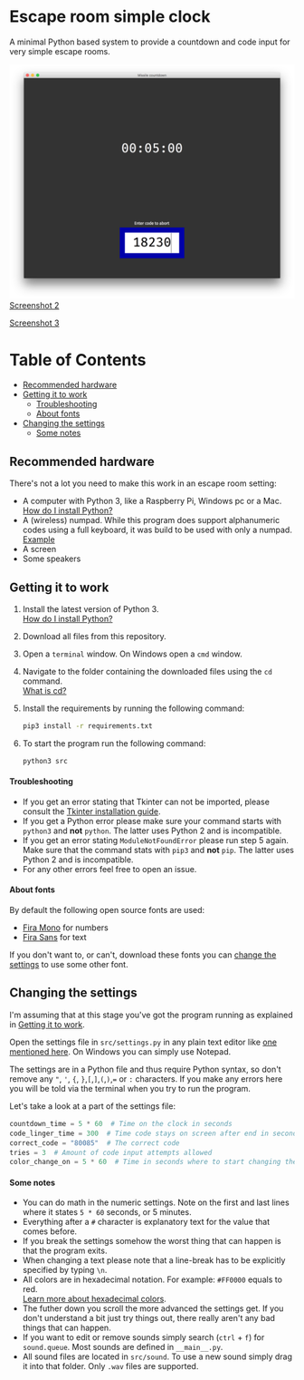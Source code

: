 # Escape room simple clock
A minimal Python based system to provide a countdown and code input for very simple escape rooms.

![A screenshot of the program](documentation/screenshot_normal.png)[Screenshot 2](documentation/screenshot_wrong.png) 

[Screenshot 3](documentation/screenshot_success.png) 



# Table of Contents

- [Recommended hardware](#recommended-hardware)
- [Getting it to work](#getting-it-to-work)
  - [Troubleshooting](#troubleshooting)
  - [About fonts](#about-fonts)
- [Changing the settings](#changing-the-settings)
  - [Some notes](#some-notes)





## Recommended hardware

There's not a lot you need to make this work in an escape room setting:

* A computer with Python 3, like a Raspberry Pi, Windows pc or a Mac.  
  [How do I install Python?](http://docs.python-guide.org/en/latest/starting/installation/)
* A (wireless) numpad. While this program does support alphanumeric codes using a full keyboard, it was build to be used with only a numpad.  
  [Example](https://i.ebayimg.com/images/g/KRoAAOSwVDZaDLS1/s-l300.jpg)
* A screen
* Some speakers



## Getting it to work

1. Install the latest version of Python 3.  
   [How do I install Python?](http://docs.python-guide.org/en/latest/starting/installation/)

2. Download all files from this repository.

3. Open a `terminal` window. On Windows open a `cmd` window.

4. Navigate to the folder containing the downloaded files using the `cd` command.   
   [What is cd?](https://en.wikipedia.org/wiki/Cd_(command)?)

5. Install the requirements by running the following command:

   ```bash
   pip3 install -r requirements.txt
   ```

6. To start the program run the following command:

   ```bash
   python3 src
   ```



#### Troubleshooting

* If you get an error stating that Tkinter can not be imported, please consult the [Tkinter installation guide](https://tkdocs.com/tutorial/install.html).
* If you get a Python error please make sure your command starts with `python3` and __not__ `python`. The latter uses Python 2 and is incompatible.
* If you get an error stating `ModuleNotFoundError` please run step 5 again. Make sure that the command stats with `pip3` and __not__ `pip`. The latter uses Python 2 and is incompatible.
* For any other errors feel free to open an issue.

#### About fonts

By default the following open source fonts are used:

- [Fira Mono](https://fonts.google.com/specimen/Fira+Mono) for numbers
- [Fira Sans](https://fonts.google.com/specimen/Fira+Sans) for text

If you don't want to, or can't, download these fonts you can [change the settings](#changing-the-settings) to use some other font.



## Changing the settings

I'm assuming that at this stage you've got the program running as explained in [Getting it to work](#getting-it-to-work).

Open the settings file in `src/settings.py` in any plain text editor like [one mentioned here](https://lifehacker.com/five-best-text-editors-1564907215). On Windows you can simply use Notepad.

The settings are in a Python file and thus require Python syntax, so don't remove any `"`, `'`, `{`, `}`,`[`,`]`,`(`,`)`,`=` or `:` characters. If you make any errors here you will be told via the terminal when you try to run the program.

Let's take a look at a part of the settings file:

```python
countdown_time = 5 * 60  # Time on the clock in seconds
code_linger_time = 300  # Time code stays on screen after end in seconds
correct_code = "80085"  # The correct code
tries = 3  # Amount of code input attempts allowed
color_change_on = 5 * 60  # Time in seconds where to start changing the screen color
```

#### Some notes

* You can do math in the numeric settings. Note on the first and last lines where it states `5 * 60` seconds, or 5 minutes.
* Everything after a `#` character is explanatory text for the value that comes before.
* If you break the settings somehow the worst thing that can happen is that the program exits.
* When changing a text please note that a line-break has to be explicitly specified by typing `\n`.
* All colors are in hexadecimal notation. For example: `#FF0000` equals to red.  
  [Learn more about hexadecimal colors](https://htmlcolorcodes.com/).
* The futher down you scroll the more advanced the settings get. If you don't understand a bit just try things out, there really aren't any bad things that can happen.
* If you want to edit or remove sounds simply search (`ctrl` + `f`) for `sound.queue`. Most sounds are defined in `__main__.py`.
* All sound files are located in `src/sound`. To use a new sound simply drag it into that folder. Only `.wav` files are supported.
